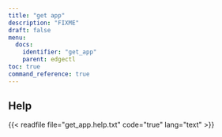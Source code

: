 ```yaml
---
title: "get app"
description: "FIXME"
draft: false
menu:
  docs:
    identifier: "get_app"
    parent: edgectl
toc: true
command_reference: true
---
```


## Help

{{< readfile file="get_app.help.txt" code="true" lang="text" >}}

